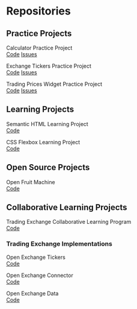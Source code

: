 # Repositories

## Practice Projects

Calculator Practice Project    
[Code](https://github.com/pecknigel/calculator-practice-project)
[Issues](https://github.com/pecknigel/calculator-practice-project/issues)

Exchange Tickers Practice Project    
[Code](https://github.com/pecknigel/exchange-tickers-practice-project)
[Issues](https://github.com/pecknigel/exchange-tickers-practice-project/issues)

Trading Prices Widget Practice Project    
[Code](https://github.com/pecknigel/trading-prices-widget-practice-project)
[Issues](https://github.com/pecknigel/trading-prices-widget-practice-project/issues)

## Learning Projects

Semantic HTML Learning Project    
[Code](https://github.com/pecknigel/semantic-html-learning-project)

CSS Flexbox Learning Project    
[Code](https://github.com/pecknigel/css-flexbox-learning-project)

## Open Source Projects

Open Fruit Machine    
[Code](https://github.com/pecknigel/open-fruit-machine)

## Collaborative Learning Projects

Trading Exchange Collaborative Learning Program    
[Code](https://github.com/pecknigel/trading-exchange-collaborative-learning)

### Trading Exchange Implementations

Open Exchange Tickers    
[Code](https://github.com/pecknigel/open-exchange-tickers)

Open Exchange Connector    
[Code](https://github.com/pecknigel/open-exchange-connector)

Open Exchange Data    
[Code](https://github.com/pecknigel/open-exchange-data)
